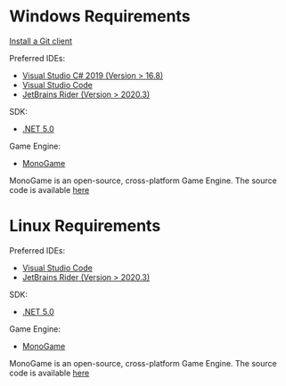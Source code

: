 <!--
	This file is part of GUISharp Project (https://github.com/GUISharp/GUISharp).
	Copyright (c) 2021 GUISharp Authors.

	This library is free software: you can redistribute it and/or modify
	it under the terms of the GNU General Public License as published by
	the Free Software Foundation, version 3.

	This library is distributed in the hope that it will be useful, but
	WITHOUT ANY WARRANTY; without even the implied warranty of
	MERCHANTABILITY or FITNESS FOR A PARTICULAR PURPOSE. See the GNU
	General Public License for more details.

	You should have received a copy of the GNU General Public License
	along with this source code of library. 
	If not, see <http://www.gnu.org/licenses/>.
-->

Windows Requirements
====================
[Install a Git client](http://help.github.com/articles/set-up-git)

Preferred IDEs:
 * [Visual Studio C# 2019 (Version > 16.8)](https://visualstudio.microsoft.com/downloads)
 * [Visual Studio Code](https://code.visualstudio.com/download)
 * [JetBrains Rider (Version > 2020.3)](https://www.jetbrains.com/en-us/rider/download)

SDK:
 * [.NET 5.0](https://dotnet.microsoft.com/download/dotnet/5.0)

Game Engine:
 * [MonoGame](http://www.monogame.net/downloads/)

MonoGame is an open-source, cross-platform Game Engine. The source code is available [here](https://github.com/MonoGame/MonoGame)


Linux Requirements
==================

Preferred IDEs:
 * [Visual Studio Code](https://code.visualstudio.com/download)
 * [JetBrains Rider (Version > 2020.3)](https://www.jetbrains.com/en-us/rider/download)

SDK:
 * [.NET 5.0](https://dotnet.microsoft.com/download/dotnet/5.0)

Game Engine:
 * [MonoGame](http://www.monogame.net/downloads/)

MonoGame is an open-source, cross-platform Game Engine. The source code is available [here](https://github.com/MonoGame/MonoGame)
